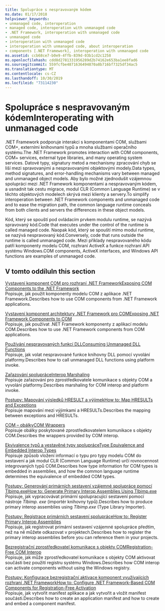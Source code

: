 ```yaml
---
title: Spolupráce s nespravovaným kódem
ms.date: 01/17/2018
helpviewer_keywords:
- unmanaged code, interoperation
- managed code, interoperation with unmanaged code
- .NET Framework, interoperation with unmanaged code
- unmanaged code
- interoperation with unmanaged code
- interoperation with unmanaged code, about interoperation
- components [.NET Framework], interoperation with unmanaged code
ms.assetid: ccb68ce7-b0e9-4ffb-839d-03b1cd2c1258
ms.openlocfilehash: cdd8d2781331956289d2b74162e653ba1ee8fad6
ms.sourcegitcommit: 559fcfbe4871636494870a8b716bf7325df34ac5
ms.translationtype: MT
ms.contentlocale: cs-CZ
ms.lasthandoff: 10/30/2019
ms.locfileid: "73114230"
---
```

# <a name="interoperating-with-unmanaged-code"></a><span data-ttu-id="81305-102">Spolupráce s nespravovaným kódem</span><span class="sxs-lookup"><span data-stu-id="81305-102">Interoperating with unmanaged code</span></span>

<span data-ttu-id="81305-103">.NET Framework podporuje interakci s komponentami COM, službami COM+, externími knihovnami typů a mnoha službami operačního systému.</span><span class="sxs-lookup"><span data-stu-id="81305-103">The .NET Framework promotes interaction with COM components, COM+ services, external type libraries, and many operating system services.</span></span> <span data-ttu-id="81305-104">Datové typy, signatury metod a mechanismy zpracování chyb se liší mezi spravovanými a nespravovanými objektovými modely.</span><span class="sxs-lookup"><span data-stu-id="81305-104">Data types, method signatures, and error-handling mechanisms vary between managed and unmanaged object models.</span></span> <span data-ttu-id="81305-105">Aby bylo možné zjednodušit vzájemnou spolupráci mezi .NET Framework komponentami a nespravovaným kódem, a usnadnit tak cestu migrace, modul CLR (Common Language Runtime) se v těchto objektových modelech skrývá mezi klienty a servery.</span><span class="sxs-lookup"><span data-stu-id="81305-105">To simplify interoperation between .NET Framework components and unmanaged code and to ease the migration path, the common language runtime conceals from both clients and servers the differences in these object models.</span></span>

<span data-ttu-id="81305-106">Kód, který se spouští pod ovládacím prvkem modulu runtime, se nazývá spravovaný kód.</span><span class="sxs-lookup"><span data-stu-id="81305-106">Code that executes under the control of the runtime is called managed code.</span></span> <span data-ttu-id="81305-107">Naopak kód, který se spouští mimo modul runtime, se nazývá nespravovaný kód.</span><span class="sxs-lookup"><span data-stu-id="81305-107">Conversely, code that runs outside the runtime is called unmanaged code.</span></span> <span data-ttu-id="81305-108">Mezi příklady nespravovaného kódu patří komponenty modelu COM, rozhraní ActiveX a funkce rozhraní API systému Windows.</span><span class="sxs-lookup"><span data-stu-id="81305-108">COM components, ActiveX interfaces, and Windows API functions are examples of unmanaged code.</span></span>

## <a name="in-this-section"></a><span data-ttu-id="81305-109">V tomto oddílu</span><span class="sxs-lookup"><span data-stu-id="81305-109">In this section</span></span>

[<span data-ttu-id="81305-110">Vystavení komponent COM pro rozhraní .NET Framework</span><span class="sxs-lookup"><span data-stu-id="81305-110">Exposing COM Components to the .NET Framework</span></span>](exposing-com-components.md)  
<span data-ttu-id="81305-111">Popisuje, jak použít komponenty modelu COM z aplikace .NET Framework.</span><span class="sxs-lookup"><span data-stu-id="81305-111">Describes how to use COM components from .NET Framework applications.</span></span>

[<span data-ttu-id="81305-112">Vystavení komponent architektury .NET Framework pro COM</span><span class="sxs-lookup"><span data-stu-id="81305-112">Exposing .NET Framework Components to COM</span></span>](exposing-dotnet-components-to-com.md)  
<span data-ttu-id="81305-113">Popisuje, jak používat .NET Framework komponenty z aplikací modelu COM.</span><span class="sxs-lookup"><span data-stu-id="81305-113">Describes how to use .NET Framework components from COM applications.</span></span>

[<span data-ttu-id="81305-114">Používání nespravovaných funkcí DLL</span><span class="sxs-lookup"><span data-stu-id="81305-114">Consuming Unmanaged DLL Functions</span></span>](consuming-unmanaged-dll-functions.md)  
<span data-ttu-id="81305-115">Popisuje, jak volat nespravované funkce knihovny DLL pomocí vyvolání platformy.</span><span class="sxs-lookup"><span data-stu-id="81305-115">Describes how to call unmanaged DLL functions using platform invoke.</span></span>

[<span data-ttu-id="81305-116">Zařazování spolupráce</span><span class="sxs-lookup"><span data-stu-id="81305-116">Interop Marshaling</span></span>](interop-marshaling.md)  
<span data-ttu-id="81305-117">Popisuje zařazování pro zprostředkovatele komunikace s objekty COM a vyvolání platformy.</span><span class="sxs-lookup"><span data-stu-id="81305-117">Describes marshaling for COM interop and platform invoke.</span></span>

[<span data-ttu-id="81305-118">Postupy: Mapování výsledků HRESULT a výjimek</span><span class="sxs-lookup"><span data-stu-id="81305-118">How to: Map HRESULTs and Exceptions</span></span>](how-to-map-hresults-and-exceptions.md)  
<span data-ttu-id="81305-119">Popisuje mapování mezi výjimkami a HRESULTs.</span><span class="sxs-lookup"><span data-stu-id="81305-119">Describes the mapping between exceptions and HRESULTs.</span></span>

[<span data-ttu-id="81305-120">COM – obálky</span><span class="sxs-lookup"><span data-stu-id="81305-120">COM Wrappers</span></span>](com-wrappers.md)  
<span data-ttu-id="81305-121">Popisuje obálky poskytované zprostředkovatelem komunikace s objekty COM.</span><span class="sxs-lookup"><span data-stu-id="81305-121">Describes the wrappers provided by COM interop.</span></span>

[<span data-ttu-id="81305-122">Ekvivalence typů a vestavěné typy spolupráce</span><span class="sxs-lookup"><span data-stu-id="81305-122">Type Equivalence and Embedded Interop Types</span></span>](type-equivalence-and-embedded-interop-types.md)  
<span data-ttu-id="81305-123">Popisuje způsob vložení informací o typu pro typy modelu COM do sestavení a jak modul CLR (Common Language Runtime) určí rovnocennost integrovaných typů COM.</span><span class="sxs-lookup"><span data-stu-id="81305-123">Describes how type information for COM types is embedded in assemblies, and how the common language runtime determines the equivalence of embedded COM types.</span></span>

[<span data-ttu-id="81305-124">Postupy: Generování primárních sestavení vzájemné spolupráce pomocí Tlbimp.exe</span><span class="sxs-lookup"><span data-stu-id="81305-124">How to: Generate Primary Interop Assemblies Using Tlbimp.exe</span></span>](how-to-generate-primary-interop-assemblies-using-tlbimp-exe.md)  
<span data-ttu-id="81305-125">Popisuje, jak vypracovávat primární spolupracující sestavení pomocí nástroje *Tlbimp. exe* (importér knihovny typů).</span><span class="sxs-lookup"><span data-stu-id="81305-125">Describes how to produce primary interop assemblies using *Tlbimp.exe* (Type Library Importer).</span></span>

[<span data-ttu-id="81305-126">Postupy: Registrace primárních sestavení spolupráce</span><span class="sxs-lookup"><span data-stu-id="81305-126">How to: Register Primary Interop Assemblies</span></span>](how-to-register-primary-interop-assemblies.md)  
<span data-ttu-id="81305-127">Popisuje, jak registrovat primární sestavení vzájemné spolupráce předtím, než na ně můžete odkazovat v projektech.</span><span class="sxs-lookup"><span data-stu-id="81305-127">Describes how to register the primary interop assemblies before you can reference them in your projects.</span></span>

[<span data-ttu-id="81305-128">Bezregistrační zprostředkovatel komunikace s objekty COM</span><span class="sxs-lookup"><span data-stu-id="81305-128">Registration-Free COM Interop</span></span>](registration-free-com-interop.md)  
<span data-ttu-id="81305-129">Popisuje, jak může zprostředkovatel komunikace s objekty COM aktivovat součásti bez použití registru systému Windows.</span><span class="sxs-lookup"><span data-stu-id="81305-129">Describes how COM interop can activate components without using the Windows registry.</span></span>

[<span data-ttu-id="81305-130">Postupy: Konfigurace bezregistrační aktivace komponent využívajících rozhraní .NET Framework</span><span class="sxs-lookup"><span data-stu-id="81305-130">How to: Configure .NET Framework-Based COM Components for Registration-Free Activation</span></span>](configure-net-framework-based-com-components-for-reg.md)  
<span data-ttu-id="81305-131">Popisuje, jak vytvořit manifest aplikace a jak vytvořit a vložit manifest součásti.</span><span class="sxs-lookup"><span data-stu-id="81305-131">Describes how to create an application manifest and how to create and embed a component manifest.</span></span>
